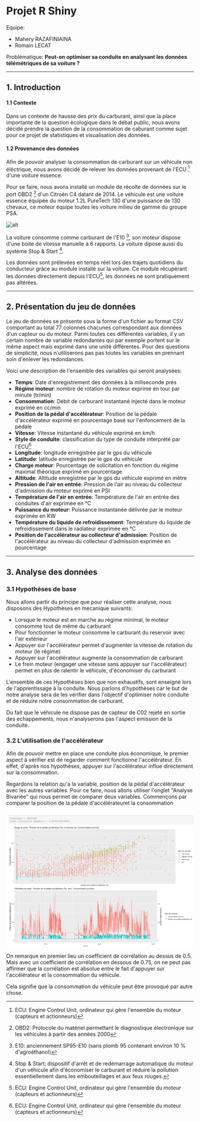 # Projet R Shiny
Equipe:
- Mahery RAZAFINIAINA  
- Romain LECAT 

Problématique: __Peut-on optimiser sa conduite en analysant les données télémétriques de sa voiture ?__

---
## 1. Introduction
#### 1.1 Contexte
Dans un contexte de hausse des prix du carburant, ainsi que la place importante de la question écologique dans le débat public, nous avons décidé prendre la question de la consommation de caburant comme sujet pour ce projet de statistiques et visualisation des données.
#### 1.2 Provenance des données
Afin de pouvoir analyser la consommation de carburant sur un véhicule non éléctrique, nous avons décidé de relever les données provenant de l'ECU [^1] d'une voiture essence.

Pour se faire, nous avons installé un module de récolte de données sur le port OBD2 [^2] d'un Citroën C4 datant de 2014. Le véhicule est une voiture essence équipée du moteur 1.2L PureTech 130 d'une puissance de 130 chevaux, ce moteur équipe toutes les voiture milieu de gamme du groupe PSA.

![alt](http://www.planete-citroen.com/forum/album/galleries/photo/FLeM.jpg "Voiture utilisée pour relever les données")

La voiture consomme comme carburant de l'E10 [^3], son moteur dispose d'une boite de vitesse manuelle à 6 rapports. La voiture dipose aussi du système Stop & Start [^4].

Les données sont prélevées en temps réel lors des trajets quotidiens du conducteur grâce au module installé sur la voiture. Ce module récupérant les données directement depuis l'ECU[^1], les données ne sont pratiquement pas altérées.

---
## 2. Présentation du jeu de données
Le jeu de données se présente sous la forme d'un fichier au format CSV comportant au total 77 colonnes chacunes correspondant aux données d'un capteur ou du moteur. Parmi toutes ces différentes variables, il y un certain nombre de variable redondantes qui par exemple portent sur le même aspect mais exprimé dans une unité différentes. Pour des questions de simplicité, nous n'utiliserons pas pas toutes les variables en prennant soin d'enlever les redondances.

Voici une description de l'ensemble des variables qui seront analysées:
* __Temps__: Date d'enregistrement des données à la miliseconde près
* __Régime moteur__: nombre de rotation du moteur exprimé en tour par minute (tr/min)
* __Consommation__: Débit de carburant instantané injecté dans le moteur exprimé en cc/min
* __Position de la pédal d'accélérateur__: Position de la pédale d'accélérateur exprimé en pourcentage basé sur l'enfoncement de la pédale
* __Vitesse__: Vitesse instantané du véhicule exprimé en km/h
* __Style de conduite__: classification du type de conduite interprété par l'ECU[^1]
* __Longitude__: longitude enregistrée par le gps du véhicule
* __Latitude__: latitude enregistrée par le gps du véhicule
* __Charge moteur__: Pourcentage de solicitation en fonction du régime maximal théorique exprimé en pourcentage
* __Altitude__: Altitude enregistrée par le gps du véhicule exprimé en mètre
* __Pression de l'air en entrée__: Pression de l'air au niveau du collecteur d'admission du moteur exprimé en PSI
* __Température de l'air en entrée__: Température de l'air en entrée des conduites d'air exprimée en °C
* __Puissance du moteur__: Puissance instantanée délivrée par le moteur exprimée en KW
* __Température du liquide de refroidissement__: Température du liquide de refroidissement dans le radiateur exprimée en °C
* __Position de l'accélérateur au collecteur d'admission__: Position de l'accélérateur au niveau du collecteur d'admission exprimée en pourcentage
 ---
## 3. Analyse des données
### 3.1 Hypothèses de base
Nous allons partir du principe que pour réaliser cette analyse, nous disposons des Hypothèses en mecanique suivants:
* Lorsque le moteur est en marche au régime minimal, le moteur consomme tout de même du carburant
* Pour fonctionner le moteur consomme le carburant du reservoir avec l'air extérieur
* Appuyer sur l'accélérateur permet d'augmenter la vitesse de rotation du moteur (le régime)
* Appuyer sur l'accélérateur augmente la consommation de carburant
* Le frein moteur (engager une vitesse sans appuyer sur l'accélérateur) permet en plus de ralentir le véhicule, d'économiser du carburant

L'ensemble de ces Hypothèses bien que non exhaustifs, sont enseigné lors de l'apprentissage à la conduite. Nous parlons d'hypothèses car le but de notre analyse sera de les vérifier dans l'objectif d'optimiser notre conduite et de réduire notre consommation de carburant.

Du fait que le véhicule ne dispose pas de capteur de C02 rejeté en sortie des echappements, nous n'analyserons pas l'aspect emission de la conduite.

### 3.2 L'utilisation de l'accélérateur
Afin de pouvoir mettre en place une conduite plus économique, le premier aspect à vérifier est de regarder comment fonctionne l'accélérateur. En effet, d'après nos hypothèses, appuyer sur l'accélérateur influe directement sur la consommation.

Regardons la relation qu'a la variable, position de la pédal d'accélérateur avec les autres variables.
Pour ce faire, nous allons utiliser l'onglet "Analyse Bivariée" qui nous permet de comparer deux variables.
Commençons par comparer la position de la pédale d'accélérateuret la consommation 

![alt text](images\Capture1.png "Données comparatives")

On remarque en premier lieu un coefficient de corrélation au dessus de 0.5.
Mais avec un coefficient de corrélation en dessous de 0.75, on ne peut pas affirmer que la corrélation est absolue entre le fait d'appuyer sur l'accélérateur et la consommation du véhicule.

Cela signifie que la consommation du véhicule peut être provoqué par autre chose.


[^1]: ECU: Engine Control Unit, ordinateur qui gère l'ensemble du moteur (capteurs et actionneurs)
[^2]: OBD2: Protocole du matériel permettant le diagnostique électronique sur les véhicules à partir des années 2000
[^3]: E10: anciennement SP95-E10 (sans plomb 95 contenant environ 10 % d'agroéthanol)
[^4]: Stop & Start: dispositif d'arrêt et de redémarrage automatique du moteur d'un véhicule afin d'économiser le carburant et réduire la pollution essentiellement dans les embouteillages et aux feux rouges.
